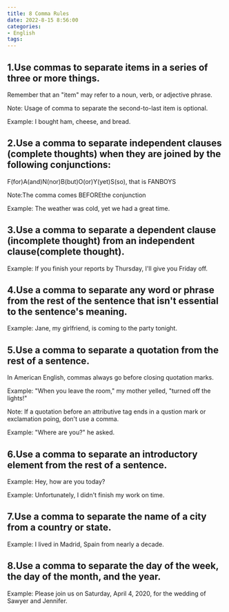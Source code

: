 ```yaml
---
title: 8 Comma Rules
date: 2022-8-15 8:56:00
categories:
- English
tags:
---
```


## 1.Use commas to separate items in a series of three or more things.

Remember that an "item" may refer to a noun, verb, or adjective phrase.

Note: Usage of comma to separate the second-to-last item is optional.

Example: I bought ham, cheese, and bread.

## 2.Use a comma to separate independent clauses (complete thoughts) when they are joined by the following conjunctions:

F(for)A(and)N(nor)B(but)O(or)Y(yet)S(so), that is FANBOYS

Note:The comma comes BEFOREthe conjunction

Example: The weather was cold, yet we had a great time.

## 3.Use a comma to separate a dependent clause (incomplete thought) from an independent clause(complete thought).

Example: If you finish your reports by Thursday, I'll give you Friday off.

## 4.Use a comma to separate any word or phrase from the rest of the sentence that isn't essential to the sentence's meaning.

Example: Jane, my girlfriend, is coming to the party tonight.

## 5.Use a comma to separate a quotation from the rest of a sentence.

In American English, commas always go before closing quotation marks.

Example: "When you leave the room," my mother yelled, "turned off the lights!"

Note: If a quotation before an attributive tag ends in a qustion mark or exclamation poing, don't use a comma.

Example: "Where are you?" he asked.

## 6.Use a comma to separate an introductory element from the rest of a sentence.

Example: Hey, how are you today?

Example: Unfortunately, I didn't finish my work on time.

## 7.Use a comma to separate the name of a city from a country or state.

Example: I lived in Madrid, Spain from nearly a decade.

## 8.Use a comma to separate the day of the week, the day of the month, and the year.

Example: Please join us on Saturday, April 4, 2020, for the wedding of Sawyer and Jennifer.

